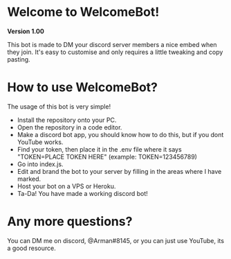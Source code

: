 # Welcome to WelcomeBot!

**Version 1.00**

This bot is made to DM your discord server members a nice embed when they join. It's easy to customise and only requires a little tweaking and copy pasting.

# How to use WelcomeBot?

The usage of this bot is very simple!

- Install the repository onto your PC.
- Open the repository in a code editor.
- Make a discord bot app, you should know how to do this, but if you dont YouTube works.
- Find your token, then place it in the .env file where it says "TOKEN=PLACE TOKEN HERE" (example: TOKEN=123456789)
- Go into index.js.
- Edit and brand the bot to your server by filling in the areas where I have marked.
- Host your bot on a VPS or Heroku.
- Ta-Da! You have made a working discord bot!

# Any more questions?

You can DM me on discord, @Arman#8145, or you can just use YouTube, its a good resource.